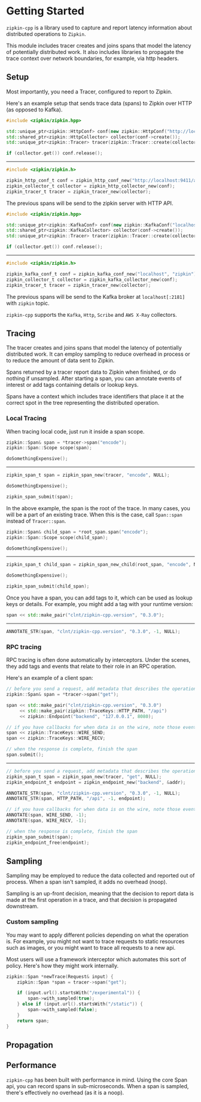 # Getting Started

`zipkin-cpp` is a library used to capture and report latency information about distributed operations to `Zipkin`.

This module includes tracer creates and joins spans that model the latency of potentially distributed work. It also includes libraries to propagate the trace context over network boundaries, for example, via http headers.

## Setup

Most importantly, you need a Tracer, configured to report to Zipkin.

Here's an example setup that sends trace data (spans) to Zipkin over HTTP (as opposed to Kafka).

```c++
#include <zipkin/zipkin.hpp>

std::unique_ptr<zipkin::HttpConf> conf(new zipkin::HttpConf("http://localhost:9411/api/v1/spans"));
std::shared_ptr<zipkin::HttpCollector> collector(conf->create());
std::unique_ptr<zipkin::Tracer> tracer(zipkin::Tracer::create(collector.get()));

if (collector.get()) conf.release();
```
---
```c
#include <zipkin/zipkin.h>

zipkin_http_conf_t conf = zipkin_http_conf_new("http://localhost:9411/api/v1/spans");
zipkin_collector_t collector = zipkin_http_collector_new(conf);
zipkin_tracer_t tracer = zipkin_tracer_new(collector);
```

The previous spans will be send to the zipkin server with HTTP API.

```c++
#include <zipkin/zipkin.hpp>

std::unique_ptr<zipkin::KafkaConf> conf(new zipkin::KafkaConf("localhost", "zipkin"));
std::shared_ptr<zipkin::KafkaCollector> collector(conf->create());
std::unique_ptr<zipkin::Tracer> tracer(zipkin::Tracer::create(collector.get()));

if (collector.get()) conf.release();
```
---
```c
#include <zipkin/zipkin.h>

zipkin_kafka_conf_t conf = zipkin_kafka_conf_new("localhost", "zipkin");
zipkin_collector_t collector = zipkin_kafka_collector_new(conf);
zipkin_tracer_t tracer = zipkin_tracer_new(collector);
```

The previous spans will be send to the Kafka broker at `localhost[:2181]` with `zipkin` topic.

`zipkin-cpp` supports the `Kafka`, `Http`, `Scribe` and `AWS X-Ray` collectors.

## Tracing

The tracer creates and joins spans that model the latency of potentially distributed work. It can employ sampling to reduce overhead in process or to reduce the amount of data sent to Zipkin.

Spans returned by a tracer report data to Zipkin when finished, or do nothing if unsampled. After starting a span, you can annotate events of interest or add tags containing details or lookup keys.

Spans have a context which includes trace identifiers that place it at the correct spot in the tree representing the distributed operation.

### Local Tracing

When tracing local code, just run it inside a span scope.

```c++
zipkin::Span& span = *tracer->span("encode");
zipkin::Span::Scope scope(span);

doSomethingExpensive();
```
---
```c
zipkin_span_t span = zipkin_span_new(tracer, "encode", NULL);

doSomethingExpensive();

zipkin_span_submit(span);
```

In the above example, the span is the root of the trace. In many cases, you will be a part of an existing trace. When this is the case, call `Span::span` instead of `Tracer::span`.

```c++
zipkin::Span& child_span = *root_span.span("encode");
zipkin::Span::Scope scope(child_span);

doSomethingExpensive();
```
---
```c
zipkin_span_t child_span = zipkin_span_new_child(root_span, "encode", NULL);

doSomethingExpensive();

zipkin_span_submit(child_span);
```

Once you have a span, you can add tags to it, which can be used as lookup keys or details. For example, you might add a tag with your runtime version:

```c++
span << std::make_pair("clnt/zipkin-cpp.version", "0.3.0");
```
---
```c
ANNOTATE_STR(span, "clnt/zipkin-cpp.version", "0.3.0", -1, NULL);
```

### RPC tracing

RPC tracing is often done automatically by interceptors. Under the scenes, they add tags and events that relate to their role in an RPC operation.

Here's an example of a client span:

```c++
// before you send a request, add metadata that describes the operation
zipkin::Span& span = *tracer->span("get");

span << std::make_pair("clnt/zipkin-cpp.version", "0.3.0")
     << std::make_pair(zipkin::TraceKeys::HTTP_PATH, "/api")
     << zipkin::Endpoint("backend", "127.0.0.1", 8080);

// if you have callbacks for when data is on the wire, note those events
span << zipkin::TraceKeys::WIRE_SEND;
span << zipkin::TraceKeys::WIRE_RECV;

// when the response is complete, finish the span
span.submit();
```
---
```c
// before you send a request, add metadata that describes the operation
zipkin_span_t span = zipkin_span_new(tracer, "get", NULL);
zipkin_endpoint_t endpoint = zipkin_endpoint_new("backend", &addr);

ANNOTATE_STR(span, "clnt/zipkin-cpp.version", "0.3.0", -1, NULL);
ANNOTATE_STR(span, HTTP_PATH, "/api", -1, endpoint);

// if you have callbacks for when data is on the wire, note those events
ANNOTATE(span, WIRE_SEND, -1);
ANNOTATE(span, WIRE_RECV, -1);

// when the response is complete, finish the span
zipkin_span_submit(span);
zipkin_endpoint_free(endpoint);
```

## Sampling

Sampling may be employed to reduce the data collected and reported out of process. When a span isn't sampled, it adds no overhead (noop).

Sampling is an up-front decision, meaning that the decision to report data is made at the first operation in a trace, and that decision is propagated downstream.

### Custom sampling

You may want to apply different policies depending on what the operation is. For example, you might not want to trace requests to static resources such as images, or you might want to trace all requests to a new api.

Most users will use a framework interceptor which automates this sort of policy. Here's how they might work internally.

```c++
zipkin::Span *newTrace(Request& input) {
    zipkin::Span *span = tracer->span("get");

    if (input.url().startsWith("/experimental")) {
        span->with_sampled(true);
    } else if (input.url().startsWith("/static")) {
        span->with_sampled(false);
    }
    return span;
}
```

## Propagation

## Performance
`zipkin-cpp` has been built with performance in mind. Using the core Span api, you can record spans in sub-microseconds. When a span is sampled, there's effectively no overhead (as it is a noop).
